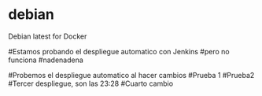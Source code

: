 # debian
Debian latest for Docker

#Estamos probando el despliegue automatico con Jenkins
#pero no funciona
#nadenadena


#Probemos el despliegue automatico al hacer cambios
#Prueba 1
#Prueba2
#Tercer despliegue, son las 23:28
#Cuarto cambio
